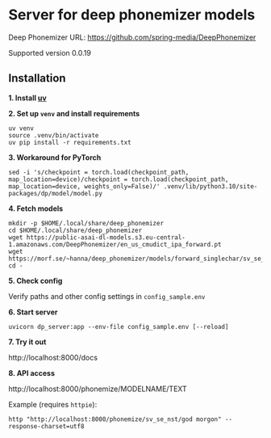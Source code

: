 # Server for deep phonemizer models

Deep Phonemizer URL: https://github.com/spring-media/DeepPhonemizer

Supported version 0.0.19

## Installation

**1. Install [uv](https://docs.astral.sh/uv/getting-started/installation)**

**2. Set up `venv` and install requirements**

```
uv venv 
source .venv/bin/activate
uv pip install -r requirements.txt
```

**3. Workaround for PyTorch**

```
sed -i 's/checkpoint = torch.load(checkpoint_path, map_location=device)/checkpoint = torch.load(checkpoint_path, map_location=device, weights_only=False)/' .venv/lib/python3.10/site-packages/dp/model/model.py
```


**4. Fetch models**

```
mkdir -p $HOME/.local/share/deep_phonemizer
cd $HOME/.local/share/deep_phonemizer
wget https://public-asai-dl-models.s3.eu-central-1.amazonaws.com/DeepPhonemizer/en_us_cmudict_ipa_forward.pt
wget https://morf.se/~hanna/deep_phonemizer/models/forward_singlechar/sv_se_best_model_20250331_forward_singlechar.pt
cd -
```

**5. Check config**

Verify paths and other config settings in `config_sample.env`

**6. Start server** 

`uvicorn dp_server:app --env-file config_sample.env [--reload]`



**7. Try it out** 

http://localhost:8000/docs


**8. API access** 

http://localhost:8000/phonemize/MODELNAME/TEXT

Example (requires `httpie`):
```
http "http://localhost:8000/phonemize/sv_se_nst/god morgon" --response-charset=utf8
```

